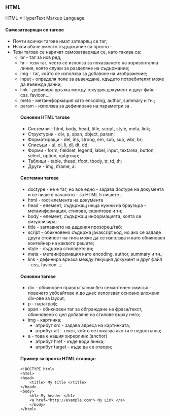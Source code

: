 ### HTML
HTML = HyperText Markup Language.

#### Самозатварящи се тагове
- Почти всички тагове имат затварящ се таг;
- Някои обаче вместо <tag> съдържание </tag> са просто - <tag />.
- Тези тагове се наричат самозатварящи се, като такива са: 
    - br - таг за нов ред;
    - hr - този таг, често се използа за показването на хоризонтална линия, която служи за разделяне на съдържание;
    - img - таг, който се използва за добавяне на изображение;
    - input - определя поле за въвеждане, кдъдето потребителят може да въвежда данни;
    - link - дефинира връзка между текущия документ и друг файл - css, favicon...;
    - meta - метаинформация като encoding, author, summary и тн.;
    - param - използва за дефиниране на параметри за <object>.
    
#### Основни HTML тагове
- Системни - html, body, head, title, script, style, meta, link;
- Структурни - div, p, span, object, param;
- Форматиращи - del, ins, strong, em, sub, sup, wbr, br;
- Списъци - ul, ol, li, dl, dt, dd;
- Форми - form, fieldset, legend, label, input, textarea, button, select, option, optgroup;
- Таблици - table, thead, tfoot, tbody, tr, td, th;
- Други - img, iframe, a.

#### Системни тагове
- doctype - не е таг, но все едно - задава doctype на документа и се пише в началото - за HTML 5 пишете <!DOCTYPE html>;
- html - root елемента на документа
- head - елемент, съдържащ неща нужни на браузъра - метаинформация, стилове, скриптове и тн;
- body - елемент, съдържащ информацията, коята се визуализира;
- title - заглавието на дадения прозорец/таб;
- script - обикновено съдържа javascript код, но ако се зададе друга стойност на типа може да се използва и като обикновен контейнер на каквото решите;
- style - съдържа стиловете ви;
- meta - метаинформация като encoding, author, summary и тн.;
- link - дефинира връзка между текущия документ и друг файл - css, favicon...;

#### Основни тагове
- div - обикновен правоъгълник без семантичен смисъл - повечето уебсайтове и до днес използват
основно вложени div-ове за layout;
- p - параграф;
- span - обикновен таг за обграждане на фраза/текст, обикновено с цел добавяне на стилове върху него;
- img - картинка;
    - атрибут src - задава адреса на картинката;
    - атрибут alt - текст, който се показва ако тя е недостъпна;
- a - това е нашия хирерлинк (anchor)
    - атрибут href - къде води линка;
    - атрибут target - къде да се отвори;

#### Пример за проста HTML станица:
```
<!DOCTYPE html>
<html>
<head>
    <title> My title </title>
</head>
<body>
    <h1> My header </h1>
    <a href="http://example.com"> My Link </a>
    </body>
</html>
```
